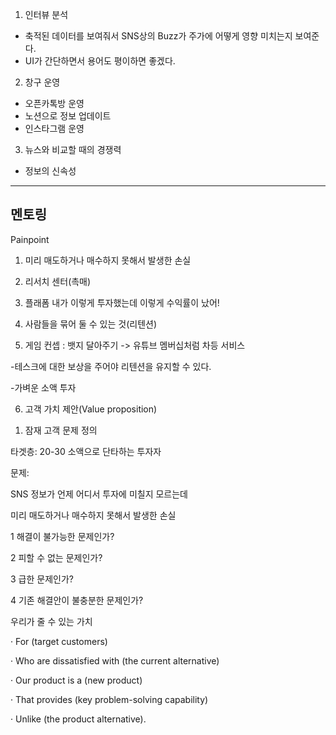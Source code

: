1. 인터뷰 분석

- 축적된 데이터를 보여줘서 SNS상의 Buzz가 주가에 어떻게 영향 미치는지 보여준다.
- UI가 간단하면서 용어도 평이하면 좋겠다.

2. 창구 운영
- 오픈카톡방 운영
- 노션으로 정보 업데이트
- 인스타그램 운영

3. 뉴스와 비교할 때의 경쟁력
- 정보의 신속성

---

## 멘토링

Painpoint
1. 미리 매도하거나 매수하지 못해서 발생한 손실

2. 리서치 센터(촉매)

3. 플래폼
내가 이렇게 투자했는데 이렇게 수익률이 났어! 

4. 사람들을 묶어 둘 수 있는 것(리텐션)

5. 게임 컨셉 : 뱃지 달아주기 -> 유튜브 멤버십처럼 차등 서비스

-테스크에 대한 보상을 주어야 리텐션을 유지할 수 있다.

-가벼운 소액 투자

6. 고객 가치 제안(Value proposition)

1) 잠재 고객 문제 정의

타겟층: 20-30 소액으로 단타하는 투자자

문제: 

SNS 정보가 언제 어디서 투자에 미칠지 모르는데 

미리 매도하거나 매수하지 못해서 발생한 손실


1 해결이 불가능한 문제인가?

2 피할 수 없는 문제인가?

3 급한 문제인가?

4 기존 해결안이 불충분한 문제인가?


우리가 줄 수 있는 가치

· For (target customers)

· Who are dissatisfied with  (the current alternative)

·  Our product is a (new product)

· That provides (key problem-solving capability)

· Unlike (the product alternative).








